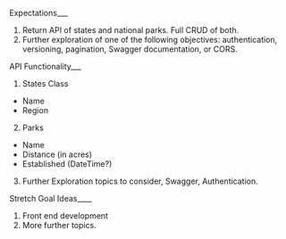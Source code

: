 Expectations___
1. Return API of states and national parks. Full CRUD of both. 
2. Further exploration of one of the following objectives: authentication, versioning, pagination, Swagger documentation, or CORS.

API Functionality___
1. States Class
  - Name
  - Region
2. Parks
  - Name
  - Distance (in acres)
  - Established (DateTime?)
3. Further Exploration topics to consider, Swagger, Authentication.


Stretch Goal Ideas____
1. Front end development
2. More further topics.



